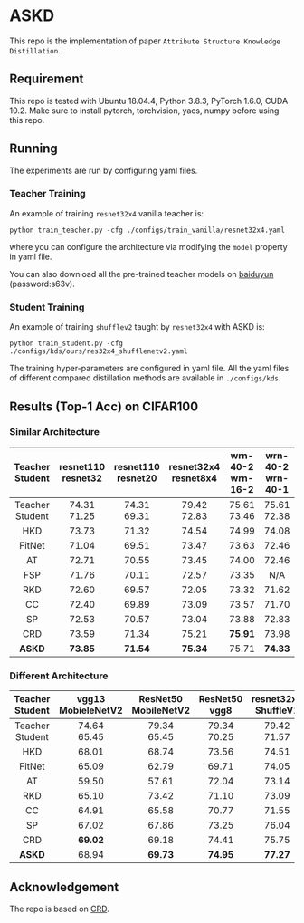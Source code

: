 # ASKD
This repo is the implementation of paper `Attribute Structure Knowledge Distillation`.


## Requirement
This repo is tested with Ubuntu 18.04.4, Python 3.8.3, PyTorch 1.6.0, CUDA 10.2.
Make sure to install pytorch, torchvision, yacs, numpy before using this repo.

## Running
The experiments are run by configuring yaml files. 
### Teacher Training
An example of training `resnet32x4` vanilla teacher is:
```
python train_teacher.py -cfg ./configs/train_vanilla/resnet32x4.yaml
```
where you can configure the architecture via modifying the `model` property in yaml file.

You can also download all the pre-trained teacher models on [baiduyun](https://pan.baidu.com/s/1qnTorkoU6BWlf260NajcEw) (password:s63v). 

### Student Training
An example of training `shufflev2` taught by `resnet32x4` with ASKD is:
```
python train_student.py -cfg ./configs/kds/ours/res32x4_shufflenetv2.yaml
```
The training hyper-parameters are configured in yaml file. All the yaml files of 
different compared distillation methods are available in `./configs/kds`.

## Results (Top-1 Acc) on CIFAR100

### Similar Architecture

| Teacher <br> Student | resnet110 <br> resnet32 | resnet110 <br> resnet20 | resnet32x4 <br> resnet8x4 | wrn-40-2 <br> wrn-16-2 |  wrn-40-2 <br> wrn-40-1 |
|:---------------:|:-----------------:|:-----------------:|:-----------------:|:--------------------:|:-----------:|
| Teacher <br> Student |    74.31 <br> 71.25    |    74.31 <br> 69.31    |    79.42 <br> 72.83    |     75.61 <br> 73.46     | 75.61 <br> 72.38 |
| HKD | 73.73 | 71.32 | 74.54 | 74.99 | 74.08 |
| FitNet | 71.04 | 69.51 | 73.47 | 73.63 | 72.46 |
| AT | 72.71 | 70.55 | 73.45 | 74.00 | 72.46 |
| FSP | 71.76 | 70.11 | 72.57 | 73.35 | N/A |
| RKD | 72.60 | 69.57 | 72.05 | 73.32 | 71.62 |
| CC | 72.40 | 69.89 | 73.09 | 73.57 | 71.70 |
| SP | 72.53 | 70.57 | 73.04 | 73.88 | 72.83 |
| CRD | 73.59 | 71.34 | 75.21 | **75.91** | 73.98 |
| **ASKD** | **73.85** | **71.54** | **75.34** | 75.71 | **74.33** |

### Different Architecture

| Teacher <br> Student | vgg13 <br> MobieleNetV2 | ResNet50 <br> MobileNetV2 | ResNet50 <br> vgg8 | resnet32x4 <br> ShuffleV1 |  resnet32x4 <br> ShuffleV2 | wrn40-2 <br> ShuffleV1|
|:---------------:|:-----------------:|:-----------------:|:-----------------:|:--------------------:|:-----------:|:-------------:|
| Teacher <br> Student |    74.64 <br> 65.45    |    79.34 <br> 65.45    |    79.34 <br> 70.25    |    79.42 <br> 71.57     | 79.42 <br> 73.35 | 75.61 <br> 71.57 |
| HKD | 68.01 | 68.74| 73.56| 74.51| 75.52| 75.53|
| FitNet |65.09 | 62.79 | 69.71 | 74.05 | 75.00 | 74.29 |
| AT | 59.50 | 57.61 | 72.04 | 73.14 | 73.48 | 74.65 |
| RKD | 65.10 | 73.42 | 71.10 | 73.09 | 74.10 | 73.11 |
| CC | 64.91 | 65.58 | 70.77 | 71.55 | 73.12 | 71.60 |
| SP | 67.02 | 67.86 | 73.25 | 76.04 | 76.10 | 75.90 |
| CRD | **69.02** | 69.18 | 74.41 | 75.75 | 75.95 | 75.82 |
| **ASKD** | 68.94 | **69.73** | **74.95** | **77.27** | **77.06** | **76.70** |

## Acknowledgement
The repo is based on [CRD](https://github.com/HobbitLong/RepDistiller).
